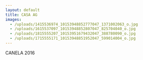 ```yaml
---
layout: default
title: CASA AG
images:
  - /uploads/1415536974_10153948852777047_1371002063_o.jpg
  - /uploads/1615537097_10153948852807047_825704040_o.jpg
  - /uploads/1815555207_10153951679432047_388780090_o.jpg
  - /uploads/1715555171_10153948851952047_599014004_o.jpg
---
```

CANELA 2016
